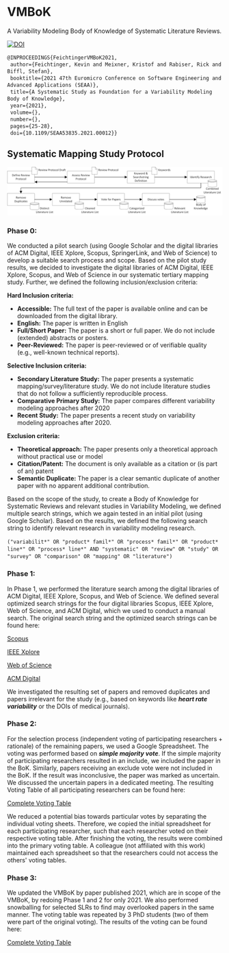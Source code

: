 # VMBoK

A Variability Modeling Body of Knowledge of Systematic Literature Reviews.

[![DOI](https://img.shields.io/badge/DOI-10.1109/SEAA53835.2021.00012-blue)](https://doi.org/10.1109/SEAA53835.2021.00012)

```
@INPROCEEDINGS{FeichtingerVMBoK2021,  
 author={Feichtinger, Kevin and Meixner, Kristof and Rabiser, Rick and Biffl, Stefan},  
 booktitle={2021 47th Euromicro Conference on Software Engineering and Advanced Applications (SEAA)},   
 title={A Systematic Study as Foundation for a Variability Modeling Body of Knowledge},   
 year={2021},  
 volume={},  
 number={},  
 pages={25-28},  
 doi={10.1109/SEAA53835.2021.00012}}
```

## Systematic Mapping Study Protocol

![Process of the Systematic Mapping Study](images/sms-process.png)

### Phase 0: 

We conducted a pilot search (using Google Scholar and the digital libraries of ACM Digital, IEEE Xplore, Scopus, SpringerLink, and Web of Science) to develop a suitable search process and scope. Based on the pilot study results, we decided to investigate the digital libraries of ACM Digital, IEEE Xplore, Scopus, and Web of Science in our systematic tertiary mapping study. Further, we defined the following inclusion/exclusion criteria:

**Hard Inclusion criteria:**
-   **Accessible:** The full text of the paper is available online and can be downloaded from the digital library.
-   **English:** The paper is written in English
-   **Full/Short Paper:** The paper is a short or full paper. We do not include (extended) abstracts or posters.
-   **Peer-Reviewed:** The paper is peer-reviewed or of verifiable quality (e.g., well-known technical reports).

**Selective Inclusion criteria:**
-   **Secondary Literature Study:** The paper presents a systematic mapping/survey/literature study. We do not include literature studies that do not follow a sufficiently reproducible process. 
-   **Comparative Primary Study:** The paper compares different variability modeling approaches after 2020
-   **Recent Study:** The paper presents a recent study on variability modeling approaches after 2020.

**Exclusion criteria:**
-   **Theoretical approach:** The paper presents only a theoretical approach without practical use or model
-   **Citation/Patent:** The document is only available as a citation or (is part of an) patent
-   **Semantic Duplicate:** The paper is a clear semantic duplicate of another paper with no apparent additional contribution.

Based on the scope of the study, to create a Body of Knowledge for Systematic Reviews and relevant studies in Variability Modeling, we defined multiple search strings, which we again tested in an initial pilot (using Google Scholar). Based on the results, we defined the following search string to identify relevant research in variability modeling research.

`("variabilit*" OR "product* famil*" OR "process* famil*" OR "product* line*" OR "process* line*" AND "systematic" OR "review" OR "study" OR "survey" OR "comparison" OR "mapping" OR "literature")`

### Phase 1: 

In Phase 1, we performed the literature search among the digital libraries of ACM Digital, IEEE Xplore, Scopus, and Web of Science. We defined several optimized search strings for the four digital libraries Scopus, IEEE Xplore, Web of Science, and ACM Digital, which we used to conduct a manual search. 
The original search string and the optimized search strings can be found here:

[Scopus](/protocol/searchStrings/scopus.txt)

[IEEE Xplore](/protocol/searchStrings/ieee.txt)

[Web of Science](/protocol/searchStrings/wok.txt)

[ACM Digital](/protocol/searchStrings/acm.txt)

We investigated the resulting set of papers and removed duplicates and papers irrelevant for the study (e.g., based on keywords like ***heart rate variability*** or the DOIs of medical journals).

### Phase 2:

For the selection process (independent voting of participating researchers + rationale) of the remaining papers, we used a Google Spreadsheet. The voting was performed based on ***simple majority vote***. If the simple majority of participating researchers resulted in an include, we included the paper in the BoK. Similarly, papers receiving an exclude vote were not included in the BoK. If the result was inconclusive, the paper was marked as uncertain. We discussed the uncertain papers in a dedicated meeting. The resulting Voting Table of all participating researchers can be found here:

[Complete Voting Table](/protocol/votingtable-feb-2021-original.pdf)
 
We reduced a potential bias towards particular votes by separating the individual voting sheets. Therefore, we copied the initial spreadsheet for each participating researcher, such that each researcher voted on their respective voting table. After finishing the voting, the results were combined into the primary voting table. A colleague (not affiliated with this work) maintained each spreadsheet so that the researchers could not access the others' voting tables.

### Phase 3:

We updated the VMBoK by paper published 2021, which are in scope of the VMBoK, by redoing Phase 1 and 2 for only 2021. We also performed snowballing for selected SLRs to find may overlooked papers in the same manner. The voting table was repeated by 3 PhD students (two of them were part of the original voting). The results of the voting can be found here:

[Complete Voting Table](/protocol/votingtable-jan-2022-papers.pdf)
